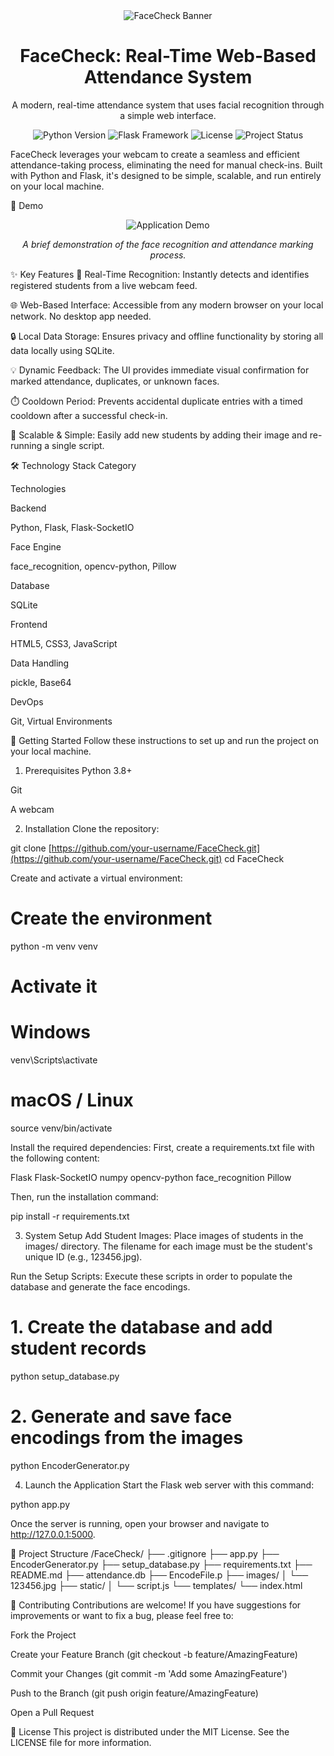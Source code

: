 <div align="center">
<img src="https://www.google.com/search?q=https://placehold.co/1200x400/2c3e50/FFFFFF%3Ftext%3DFaceCheck%26font%3Draleway" alt="FaceCheck Banner">
<h1>FaceCheck: Real-Time Web-Based Attendance System</h1>
<p>
A modern, real-time attendance system that uses facial recognition through a simple web interface.
</p>

<!-- Badges -->

<p>
<img src="https://www.google.com/search?q=https://img.shields.io/badge/Python-3.8%2B-blue.svg" alt="Python Version">
<img src="https://www.google.com/search?q=https://img.shields.io/badge/Framework-Flask-green.svg" alt="Flask Framework">
<img src="https://www.google.com/search?q=https://img.shields.io/badge/License-MIT-yellow.svg" alt="License">
<img src="https://www.google.com/search?q=https://img.shields.io/badge/status-active-brightgreen" alt="Project Status">
</p>
</div>

FaceCheck leverages your webcam to create a seamless and efficient attendance-taking process, eliminating the need for manual check-ins. Built with Python and Flask, it's designed to be simple, scalable, and run entirely on your local machine.

📸 Demo
<div align="center">
<!-- TODO: Add a GIF of the application in action -->
<img src="https://www.google.com/search?q=https://placehold.co/600x400/ecf0f1/95a5a6%3Ftext%3DApp%2BDemo%2BGIF" alt="Application Demo">
<p><em>A brief demonstration of the face recognition and attendance marking process.</em></p>
</div>

✨ Key Features
🚀 Real-Time Recognition: Instantly detects and identifies registered students from a live webcam feed.

🌐 Web-Based Interface: Accessible from any modern browser on your local network. No desktop app needed.

🔒 Local Data Storage: Ensures privacy and offline functionality by storing all data locally using SQLite.

💡 Dynamic Feedback: The UI provides immediate visual confirmation for marked attendance, duplicates, or unknown faces.

⏱️ Cooldown Period: Prevents accidental duplicate entries with a timed cooldown after a successful check-in.

🌱 Scalable & Simple: Easily add new students by adding their image and re-running a single script.

🛠️ Technology Stack
Category

Technologies

Backend

Python, Flask, Flask-SocketIO

Face Engine

face_recognition, opencv-python, Pillow

Database

SQLite

Frontend

HTML5, CSS3, JavaScript

Data Handling

pickle, Base64

DevOps

Git, Virtual Environments

🚀 Getting Started
Follow these instructions to set up and run the project on your local machine.

1. Prerequisites
Python 3.8+

Git

A webcam

2. Installation
Clone the repository:

git clone [https://github.com/your-username/FaceCheck.git](https://github.com/your-username/FaceCheck.git)
cd FaceCheck

Create and activate a virtual environment:

# Create the environment
python -m venv venv

# Activate it
# Windows
venv\Scripts\activate
# macOS / Linux
source venv/bin/activate

Install the required dependencies:
First, create a requirements.txt file with the following content:

Flask
Flask-SocketIO
numpy
opencv-python
face_recognition
Pillow

Then, run the installation command:

pip install -r requirements.txt

3. System Setup
Add Student Images:
Place images of students in the images/ directory. The filename for each image must be the student's unique ID (e.g., 123456.jpg).

Run the Setup Scripts:
Execute these scripts in order to populate the database and generate the face encodings.

# 1. Create the database and add student records
python setup_database.py

# 2. Generate and save face encodings from the images
python EncoderGenerator.py

4. Launch the Application
Start the Flask web server with this command:

python app.py

Once the server is running, open your browser and navigate to http://127.0.0.1:5000.

📂 Project Structure
/FaceCheck/
├── .gitignore
├── app.py
├── EncoderGenerator.py
├── setup_database.py
├── requirements.txt
├── README.md
├── attendance.db
├── EncodeFile.p
├── images/
│   └── 123456.jpg
├── static/
│   └── script.js
└── templates/
    └── index.html

🤝 Contributing
Contributions are welcome! If you have suggestions for improvements or want to fix a bug, please feel free to:

Fork the Project

Create your Feature Branch (git checkout -b feature/AmazingFeature)

Commit your Changes (git commit -m 'Add some AmazingFeature')

Push to the Branch (git push origin feature/AmazingFeature)

Open a Pull Request

📄 License
This project is distributed under the MIT License. See the LICENSE file for more information.
